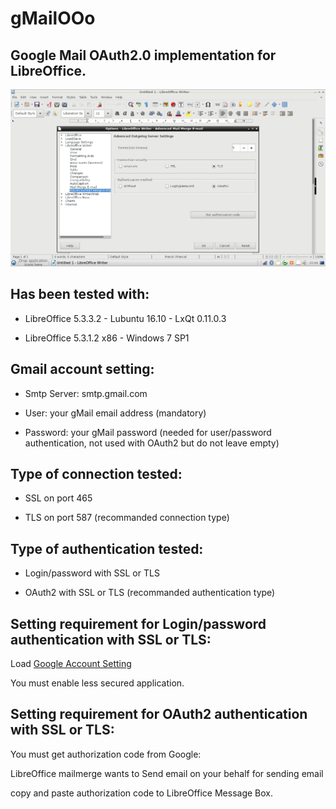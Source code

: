 # gMailOOo

## Google Mail OAuth2.0 implementation for LibreOffice.

![gMailOOo screenshot](gMailOOo.png)

## Has been tested with:
	
* LibreOffice 5.3.3.2 - Lubuntu 16.10 -  LxQt 0.11.0.3

* LibreOffice 5.3.1.2 x86 - Windows 7 SP1

## Gmail account setting: 

* Smtp Server: smtp.gmail.com

* User: your gMail email address (mandatory)

* Password: your gMail password (needed for user/password authentication, not used with OAuth2 but do not leave empty)

## Type of connection tested:

* SSL on port 465

* TLS on port 587 (recommanded connection type)

## Type of authentication tested:

* Login/password  with SSL or TLS

* OAuth2 with SSL or TLS (recommanded authentication type)

## Setting requirement for Login/password authentication with SSL or TLS:

Load [Google Account Setting](https://myaccount.google.com/security?utm_source=OGB#connectedapps)

You must enable less secured application.

## Setting requirement for OAuth2 authentication with SSL or TLS:

You must get authorization code from Google:

LibreOffice mailmerge wants to Send email on your behalf for sending email

copy and paste authorization code to LibreOffice Message Box.
